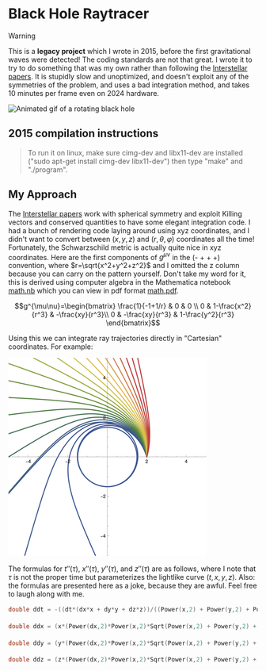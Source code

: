 # Black Hole Raytracer
> [!WARNING]  
> This is a **legacy project** which I wrote in 2015, before the first gravitational waves were detected! The coding standards are not that great. I wrote it to try to do something that was my own rather than following the [Interstellar papers](https://arxiv.org/abs/1502.03808). It is stupidly slow and unoptimized, and doesn't exploit any of the symmetries of the problem, and uses a bad integration method, and takes 10 minutes per frame even on 2024 hardware.

![Animated gif of a rotating black hole](blackhole-600.gif)

## 2015 compilation instructions

> To run it on linux, make sure cimg-dev and libx11-dev are installed ("sudo apt-get install cimg-dev libx11-dev") then type "make" and "./program".

## My Approach
The [Interstellar papers](https://arxiv.org/abs/1502.03808) work with spherical symmetry and exploit Killing vectors and conserved quantities to have some elegant integration code.
I had a bunch of rendering code laying around using xyz coordinates, and I didn't want to convert between $(x,y,z)$ and $(r,\theta,\varphi)$ coordinates all the time! Fortunately, the Schwarzschild metric is actually quite nice in xyz coordinates. Here are the first components of $g^{\mu\nu}$ in the (- + + +) convention, where $r=\sqrt{x^2+y^2+z^2}$ and I omitted the z column because you can carry on the pattern yourself. Don't take my word for it, this is derived using computer algebra in the Mathematica notebook [math.nb]() which you can view in pdf format [math.pdf]().

$$g^{\mu\nu}=\begin{bmatrix}
 \frac{1}{-1+1/r} & 0 & 0 \\
0 & 1-\frac{x^2}{r^3} & -\frac{xy}{r^3}\\
0 & -\frac{xy}{r^3} & 1-\frac{y^2}{r^3} 
\end{bmatrix}$$

Using this we can integrate ray trajectories directly in "Cartesian" coordinates. For example:

![Ray trajectories in a Schwarzschild black hole metric](rays.png)


The formulas for $t''(\tau)$, $x''(\tau)$, $y''(\tau)$, and $z''(\tau)$ are as follows, where I note that $\tau$ is not the proper time but parameterizes the lightlike curve $(t,x,y,z)$. Also: the formulas are presented here as a joke, because they are awful. Feel free to laugh along with me. 

``` C++
double ddt = -((dt*(dx*x + dy*y + dz*z))/((Power(x,2) + Power(y,2) + Power(z,2))*(-1 + Sqrt(Power(x,2) + Power(y,2) + Power(z,2)))));

double ddx = (x*(Power(dx,2)*Power(x,2)*Sqrt(Power(x,2) + Power(y,2) + Power(z,2)) + 2*dx*dz*x*z*Sqrt(Power(x,2) + Power(y,2) + Power(z,2)) + Power(dz,2)*Power(z,2)*Sqrt(Power(x,2) + Power(y,2) + Power(z,2)) + 2*dx*dz*x*z*(-2 + 3*Power(x,2) + 3*Power(y,2) + 3*Power(z,2)) - Power(dz,2)*(2*(-1 + Power(x,2) + Power(y,2))*(Power(x,2) + Power(y,2)) + (Power(x,2) + Power(y,2))*Power(z,2) - Power(z,4)) + Power(dt,2)*(-1 + Power(x,2) + Power(y,2) + Power(z,2))*(-Power(x,2) - Power(y,2) - Power(z,2) + Sqrt(Power(x,2) + Power(y,2) + Power(z,2))) + 2*dy*y*(dx*x + dz*z)*(-2 + 3*Power(x,2) + 3*Power(y,2) + 3*Power(z,2) + Sqrt(Power(x,2) + Power(y,2) + Power(z,2))) + Power(dx,2)*(2*(Power(y,2) + Power(z,2)) + (Power(x,2) + Power(y,2) + Power(z,2))*(Power(x,2) - 2*(Power(y,2) + Power(z,2)))) + Power(dy,2)*(-2*Power(x,4) + Power(y,4) + 2*Power(z,2) - 2*Power(z,4) - Power(x,2)*(-2 + Power(y,2) + 4*Power(z,2)) + Power(y,2)*(-Power(z,2) + Sqrt(Power(x,2) + Power(y,2) + Power(z,2))))))/(2.*(-1 + Power(x,2) + Power(y,2) + Power(z,2))*Power(Power(x,2) + Power(y,2) + Power(z,2),2.5));

double ddy = (y*(Power(dx,2)*Power(x,2)*Sqrt(Power(x,2) + Power(y,2) + Power(z,2)) + 2*dx*dz*x*z*Sqrt(Power(x,2) + Power(y,2) + Power(z,2)) + Power(dz,2)*Power(z,2)*Sqrt(Power(x,2) + Power(y,2) + Power(z,2)) + 2*dx*dz*x*z*(-2 + 3*Power(x,2) + 3*Power(y,2) + 3*Power(z,2)) - Power(dz,2)*(2*(-1 + Power(x,2) + Power(y,2))*(Power(x,2) + Power(y,2)) + (Power(x,2) + Power(y,2))*Power(z,2) - Power(z,4)) + Power(dt,2)*(-1 + Power(x,2) + Power(y,2) + Power(z,2))*(-Power(x,2) - Power(y,2) - Power(z,2) + Sqrt(Power(x,2) + Power(y,2) + Power(z,2))) + 2*dy*y*(dx*x + dz*z)*(-2 + 3*Power(x,2) + 3*Power(y,2) + 3*Power(z,2) + Sqrt(Power(x,2) + Power(y,2) + Power(z,2))) + Power(dx,2)*(2*(Power(y,2) + Power(z,2)) + (Power(x,2) + Power(y,2) + Power(z,2))*(Power(x,2) - 2*(Power(y,2) + Power(z,2)))) + Power(dy,2)*(-2*Power(x,4) + Power(y,4) + 2*Power(z,2) - 2*Power(z,4) - Power(x,2)*(-2 + Power(y,2) + 4*Power(z,2)) + Power(y,2)*(-Power(z,2) + Sqrt(Power(x,2) + Power(y,2) + Power(z,2))))))/(2.*(-1 + Power(x,2) + Power(y,2) + Power(z,2))*Power(Power(x,2) + Power(y,2) + Power(z,2),2.5));

double ddz = (z*(Power(dx,2)*Power(x,2)*Sqrt(Power(x,2) + Power(y,2) + Power(z,2)) + 2*dx*dz*x*z*Sqrt(Power(x,2) + Power(y,2) + Power(z,2)) + Power(dz,2)*Power(z,2)*Sqrt(Power(x,2) + Power(y,2) + Power(z,2)) + 2*dx*dz*x*z*(-2 + 3*Power(x,2) + 3*Power(y,2) + 3*Power(z,2)) - Power(dz,2)*(2*(-1 + Power(x,2) + Power(y,2))*(Power(x,2) + Power(y,2)) + (Power(x,2) + Power(y,2))*Power(z,2) - Power(z,4)) + Power(dt,2)*(-1 + Power(x,2) + Power(y,2) + Power(z,2))*(-Power(x,2) - Power(y,2) - Power(z,2) + Sqrt(Power(x,2) + Power(y,2) + Power(z,2))) + 2*dy*y*(dx*x + dz*z)*(-2 + 3*Power(x,2) + 3*Power(y,2) + 3*Power(z,2) + Sqrt(Power(x,2) + Power(y,2) + Power(z,2))) + Power(dx,2)*(2*(Power(y,2) + Power(z,2)) + (Power(x,2) + Power(y,2) + Power(z,2))*(Power(x,2) - 2*(Power(y,2) + Power(z,2)))) + Power(dy,2)*(-2*Power(x,4) + Power(y,4) + 2*Power(z,2) - 2*Power(z,4) - Power(x,2)*(-2 + Power(y,2) + 4*Power(z,2)) + Power(y,2)*(-Power(z,2) + Sqrt(Power(x,2) + Power(y,2) + Power(z,2))))))/(2.*(-1 + Power(x,2) + Power(y,2) + Power(z,2))*Power(Power(x,2) + Power(y,2) + Power(z,2),2.5));
```

